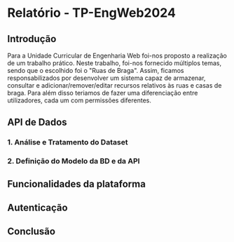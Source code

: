 # Relatório - TP-EngWeb2024

## Introdução
Para a Unidade Curricular de Engenharia Web foi-nos proposto a realização de um trabalho prático. Neste trabalho, foi-nos fornecido múltiplos temas, sendo que o escolhido foi o "Ruas de Braga". Assim, ficamos responsabilizados por desenvolver um sistema capaz de armazenar, consultar e adicionar/remover/editar recursos relativos às ruas e casas de braga. Para além disso teriamos de fazer uma diferenciação entre utilizadores, cada um com permissões diferentes.


## API de Dados
### 1. Análise e Tratamento do Dataset

### 2. Definição do Modelo da BD e da API

## Funcionalidades da plataforma

## Autenticação

## Conclusão
